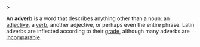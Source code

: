 <!-- markdownlint-disable MD041 -->>
An **adverb** is a word that describes anything other than a noun: an [adjective](adiectivum.md), a [verb](actus.md), another adjective, or perhaps even the entire phrase. Latin adverbs are inflected according to their [grade](gradus.md), although many adverbs are [incomparable](incomparabile.md).

